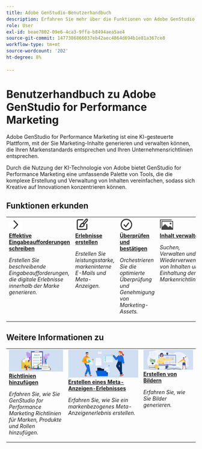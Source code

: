 ```yaml
---
title: Adobe GenStudio-Benutzerhandbuch
description: Erfahren Sie mehr über die Funktionen von Adobe GenStudio for Performance Marketing. Erfahren Sie, wie Sie markeninterne Assets erstellen, Varianten generieren und Erlebnisse optimieren können.
role: User
exl-id: beae7802-09e6-4ca3-9ffa-b8494aea5ae4
source-git-commit: 1477386866037eb42aec4864d694b1e81a367ce8
workflow-type: tm+mt
source-wordcount: '202'
ht-degree: 8%

---
```


# Benutzerhandbuch zu Adobe GenStudio for Performance Marketing

Adobe GenStudio for Performance Marketing ist eine KI-gesteuerte Plattform, mit der Sie Marketing-Inhalte generieren und verwalten können, die Ihren Markenstandards entsprechen und Ihren Unternehmensrichtlinien entsprechen.

Durch die Nutzung der KI-Technologie von Adobe bietet GenStudio for Performance Marketing eine umfassende Palette von Tools, die die komplexe Erstellung und Verwaltung von Inhalten vereinfachen, sodass sich Kreative auf Innovationen konzentrieren können.

## Funktionen erkunden

<table style="table-layout:fixed">
<tr style="border: 0;">
   <td valign="top">
      <a href="../user-guide/effective-prompts.md">
      <img alt="Rechter Chevron" src="../assets/icons/icon-chevronRight.svg" width="35">
      </a>
      <div>
         <a href="../user-guide/effective-prompts.md">
         <strong>Effektive Eingabeaufforderungen schreiben</strong>
         </a>
      </div>
      <p>
         <em> Erstellen Sie beschreibende Eingabeaufforderungen, die digitale Erlebnisse innerhalb der Marke generieren.</em>
      </p>
   </td>
   <td valign="top">
      <a href="../user-guide/create/overview.md">
      <img alt="Pinsel" src="../assets/icons/icon-create.svg" width="35">
      </a>
      <div>
         <a href="../user-guide/create/overview.md">
         <strong>Erlebnisse erstellen</strong>
         </a>
      </div>
      <p>
         <em>Erstellen Sie leistungsstarke, markeninterne E-Mails und Meta-Anzeigen.</em>
      </p>
   </td>
   <td valign="top">
      <a href="../user-guide/approvals/overview.md">
      <img alt="checkmark" src="../assets/icons/icon-checkmarkCircle.svg" width="35">
      </a>
      <div>
         <a href="../user-guide/approvals/overview.md">
         <strong>Überprüfen und bestätigen</strong>
         </a>
      </div>
      <p>
         <em>Orchestrieren Sie die optimierte Überprüfung und Genehmigung von Marketing-Assets.</em>
      </p>
   </td>
   <td valign="top">
      <a href="../user-guide/content/overview.md">
      <img alt="Gitter" src="../assets/icons/icon-images.svg" width="35">
      </a>
      <div>
         <a href="../user-guide/content/overview.md">
         <strong>Inhalt verwalten</strong>
         </a>
      </div>
      <p>
         <em>Suchen, Verwalten und Wiederverwenden von Inhalten unter Einhaltung der Markenrichtlinien.</em>
      </p>
   </td>
   <td valign="top">
      <a href="../user-guide/insights/overview.md">
      <img alt="Diagramm" src="../assets/icons/icon-dataAnalytics.svg" width="35">
      </a>
      <div>
         <a href="../user-guide/insights/overview.md">
         <strong>Einblicke anzeigen</strong>
         </a>
      </div>
      <p>
         <em>Analysieren der Inhaltseffektivität von Paid-Media-Kanälen.</em>
      </p>
   </td>
</tr>
</table>

## Weitere Informationen zu

<table style="table-layout:fixed">
<td valign="top">
   <div>
      <a href="/help/user-guide/guidelines/add-guidelines.md">
      <img alt="Richtlinien hinzufügen" src="../assets/card-guidelines.png">
      <strong>Richtlinien hinzufügen</strong>
      </a>
   </div>
   <p>
      <em>Erfahren Sie, wie Sie GenStudio for Performance Marketing Richtlinien für Marken, Produkte und Rollen hinzufügen.</em>
   </p>
</td>
<td valign="top">
   <div>
      <a href="/help/user-guide/create/create-meta-ad.md">
      <img alt="Personen, die Dateien in einen Ordner verschieben" src="../assets/card-manage-content.png">
      <strong>Erstellen eines Meta-Anzeigen-Erlebnisses</strong>
      </a>
   </div>
   <p>
      <em>Erfahren Sie, wie Sie ein markenbezogenes Meta-Anzeigenerlebnis erstellen.</em>
   </p>
</td>
<td valign="top">
   <div>
      <a href="/help/user-guide/create/generate-assets.md">
      <img alt="Ideen, Bücher, Bleistift, Computer" src="../assets/card-create-assets.png">
      <strong>Erstellen von Bildern</strong>
      </a>
   </div>
   <p>
      <em>Erfahren Sie, wie Sie Bilder generieren.</em>
   </p>
</td>
</table>
